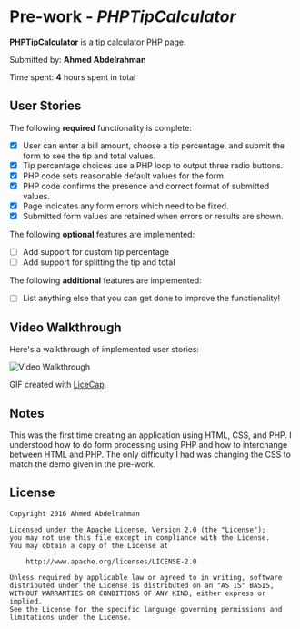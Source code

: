 # Pre-work - *PHPTipCalculator*

**PHPTipCalculator** is a tip calculator PHP page.

Submitted by: **Ahmed Abdelrahman**

Time spent: **4** hours spent in total

## User Stories

The following **required** functionality is complete:
* [X] User can enter a bill amount, choose a tip percentage, and submit the form to see the tip and total values.
* [X] Tip percentage choices use a PHP loop to output three radio buttons.
* [X] PHP code sets reasonable default values for the form.
* [X] PHP code confirms the presence and correct format of submitted values.
* [X] Page indicates any form errors which need to be fixed.
* [X] Submitted form values are retained when errors or results are shown.

The following **optional** features are implemented:
* [ ] Add support for custom tip percentage
* [ ] Add support for splitting the tip and total

The following **additional** features are implemented:

* [ ] List anything else that you can get done to improve the functionality!

## Video Walkthrough

Here's a walkthrough of implemented user stories:

<img src='http://imgur.com/a/2h8Gm' title='Video Walkthrough' width='' alt='Video Walkthrough' />

GIF created with [LiceCap](http://www.cockos.com/licecap/).

## Notes

This was the first time creating an application using HTML, CSS, and PHP. I understood how to do form processing using PHP and how to interchange between HTML and PHP. The only difficulty I had was changing the CSS to match the demo given in the pre-work.

## License

    Copyright 2016 Ahmed Abdelrahman

    Licensed under the Apache License, Version 2.0 (the "License");
    you may not use this file except in compliance with the License.
    You may obtain a copy of the License at

        http://www.apache.org/licenses/LICENSE-2.0

    Unless required by applicable law or agreed to in writing, software
    distributed under the License is distributed on an "AS IS" BASIS,
    WITHOUT WARRANTIES OR CONDITIONS OF ANY KIND, either express or implied.
    See the License for the specific language governing permissions and
    limitations under the License.
